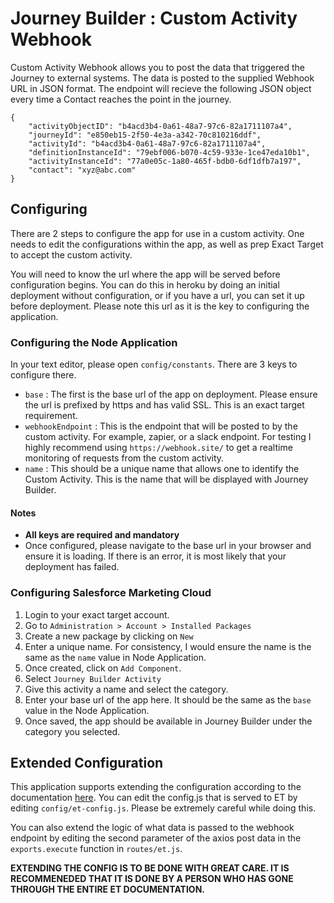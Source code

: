 # Journey Builder : Custom Activity Webhook

Custom Activity Webhook allows you to post the data that triggered the Journey to external systems.  The data is posted to the supplied Webhook URL in JSON format. The endpoint will recieve the following JSON object every time a Contact reaches the point in the journey.

```
{
    "activityObjectID": "b4acd3b4-0a61-48a7-97c6-82a1711107a4",
    "journeyId": "e850eb15-2f50-4e3a-a342-70c810216ddf",
    "activityId": "b4acd3b4-0a61-48a7-97c6-82a1711107a4",
    "definitionInstanceId": "79ebf006-b070-4c59-933e-1ce47eda10b1",
    "activityInstanceId": "77a0e05c-1a80-465f-bdb0-6df1dfb7a197",
    "contact": "xyz@abc.com"
}
```

## Configuring

There are 2 steps to configure the app for use in a custom activity. One needs to edit the configurations within the app, as well as prep Exact Target to accept the custom activity.

You will need to know the url where the app will be served before configuration begins. You can do this in heroku by doing an initial deployment without configuration, or if you have a url, you can set it up before deployment. Please note this url as it is the key to configuring the application.

### Configuring the Node Application

In your text editor, please open `config/constants`.
There are 3 keys to configure there. 

- `base` : The first is the base url of the app on deployment. Please ensure the url is prefixed by https and has valid SSL. This is an exact target requirement.
- `webhookEndpoint` : This is the endpoint that will be posted to by the custom activity. For example, zapier, or a slack endpoint. For testing I highly recommend using `https://webhook.site/` to get a realtime monitoring of requests from the custom activity.
- `name` : This should be a unique name that allows one to identify the Custom Activity. This is the name that will be displayed with Journey Builder.

#### Notes
- **All keys are required and mandatory**
- Once configured, please navigate to the base url in your browser and ensure it is loading. If there is an error, it is most likely that your deployment has failed.


### Configuring Salesforce Marketing Cloud

1. Login to your exact target account.
2. Go to `Administration > Account > Installed Packages`
3. Create a new package by clicking on `New`
4. Enter a unique name. For consistency, I would ensure the name is the same as the `name` value in Node Application. 
5. Once created, click on `Add Component`.
6. Select `Journey Builder Activity`
7. Give this activity a name and select the category.
8. Enter your base url of the app here. It should be the same as the `base` value in the Node Application.
9. Once saved, the app should be available in Journey Builder under the category you selected.

## Extended Configuration

This application supports extending the configuration according to the documentation [here](https://developer.salesforce.com/docs/atlas.en-us.noversion.mc-app-development.meta/mc-app-development/custom-activity-config.htm). You can edit the config.js that is served to ET by editing `config/et-config.js`. Please be extremely careful while doing this.

You can also extend the logic of what data is passed to the webhook endpoint by editing the second parameter of the axios post data in the `exports.execute` function in `routes/et.js`.

**EXTENDING THE CONFIG IS TO BE DONE WITH GREAT CARE. IT IS RECOMMENEDED THAT IT IS DONE BY A PERSON WHO HAS GONE THROUGH THE ENTIRE ET DOCUMENTATION.**